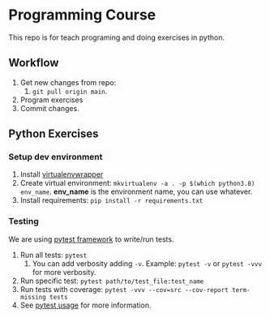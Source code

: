 # Programming Course

This repo is for teach programing and doing exercises in python.

## Workflow

1. Get new changes from repo:
    1. `git pull origin main`.
1. Program exercises
1. Commit changes.

## Python Exercises

### Setup dev environment

1. Install [virtualenvwrapper](https://virtualenvwrapper.readthedocs.io/en/latest/install.html)
1. Create virtual environment: `mkvirtualenv -a . -p $(which python3.8) env_name`. **env_name** is the environment name, you can use whatever.
1. Install requirements: `pip install -r requirements.txt`


### Testing

We are using [pytest framework](https://docs.pytest.org/en/stable/index.html) to write/run tests.

1. Run all tests: `pytest`
    1. You can add verbosity adding `-v`. Example: `pytest -v` or `pytest -vvv` for more verbosity.
1. Run specific test: `pytest path/to/test_file:test_name`
1. Run tests with coverage: `pytest -vvv --cov=src --cov-report term-missing tests`
1. See [pytest usage](https://docs.pytest.org/en/stable/usage.html) for more information. 
